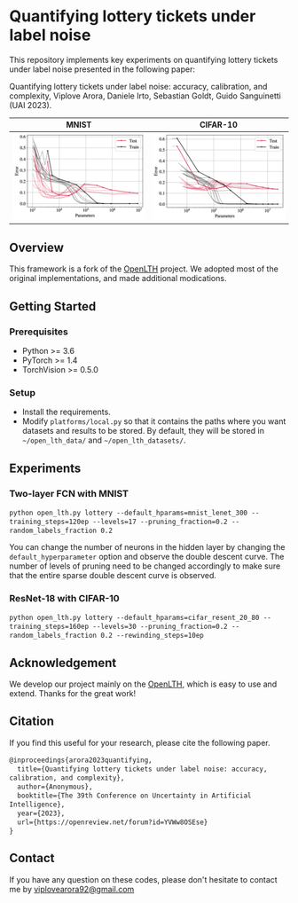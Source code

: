 # Quantifying lottery tickets under label noise

This repository implements key experiments on quantifying lottery tickets under label noise presented in the following paper:

Quantifying lottery tickets under label noise: accuracy, calibration, and complexity, Viplove Arora, Daniele Irto, Sebastian Goldt, Guido Sanguinetti (UAI 2023).

MNIST                      |  CIFAR-10
:-------------------------:|:-------------------------:
![](./sdd_mnist_n20_h2.png)| ![](./sdd_cifar10_n20.png)

## Overview
This framework is a fork of the [OpenLTH](https://github.com/facebookresearch/open_lth) project. We adopted most of the original implementations, and made additional modications.

## Getting Started
### Prerequisites
- Python >= 3.6
- PyTorch >= 1.4
- TorchVision >= 0.5.0

### Setup
- Install the requirements.
-  Modify `platforms/local.py` so that it contains the paths where you want datasets and results to be stored. By default, they will be stored in `~/open_lth_data/` and `~/open_lth_datasets/`.

## Experiments
### Two-layer FCN with MNIST
```
python open_lth.py lottery --default_hparams=mnist_lenet_300 --training_steps=120ep --levels=17 --pruning_fraction=0.2 --random_labels_fraction 0.2
```
You can change the number of neurons in the hidden layer by changing the `default_hyperparameter` option and observe the double descent curve. The number of levels of pruning need to be changed accordingly to make sure that the entire sparse double descent curve is observed.

### ResNet-18 with CIFAR-10
```
python open_lth.py lottery --default_hparams=cifar_resent_20_80 --training_steps=160ep --levels=30 --pruning_fraction=0.2 --random_labels_fraction 0.2 --rewinding_steps=10ep
```

## Acknowledgement
We develop our project mainly on the [OpenLTH](https://github.com/facebookresearch/open_lth), which is easy to use and extend. Thanks for the great work!
## Citation
If you find this useful for your research, please cite the following paper.
```
@inproceedings{arora2023quantifying,
  title={Quantifying lottery tickets under label noise: accuracy, calibration, and complexity},
  author={Anonymous},
  booktitle={The 39th Conference on Uncertainty in Artificial Intelligence},
  year={2023},
  url={https://openreview.net/forum?id=YVWw8OSEse}
}
```

## Contact
If you have any question on these codes, please don't hesitate to contact me by viplovearora92@gmail.com
